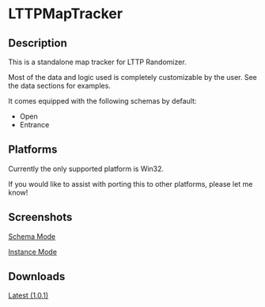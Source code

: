# LTTPMapTracker

## Description

This is a standalone map tracker for LTTP Randomizer.

Most of the data and logic used is completely customizable by the user. See the data sections for examples.

It comes equipped with the following schemas by default:
- Open
- Entrance

## Platforms

Currently the only supported platform is Win32. 

If you would like to assist with porting this to other platforms, please let me know!

## Screenshots

[Schema Mode](https://i.imgur.com/lKRhiqU.png)

[Instance Mode](https://i.imgur.com/wkGjR7Q.png)

## Downloads

[Latest (1.0.1)](https://github.com/GeminiQvQ/LTTPMapTracker/releases/download/1.0.1/LTTPMapTracker.zip)